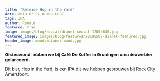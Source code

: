 ```yaml
---
title: "Release Hop in the Yard"
date: 2019-07-01 08:00 CEST
tags: IPA
author: Ronald
featured: true
image: images/blog/social/dianet-social-1200x630.jpg
featured_image: images/blog/featured/20190507-dianet-featured.jpg
header_image: moods/dianet-mood.jpg
---
```


__Gisteravond hebben we bij Café De Koffer in Groningen ons nieuwe bier gelanceerd.__

Dit bier, Hop in the Yard, is een IPA die we hebben gebrouwen bij Rock City Amersfoort.
